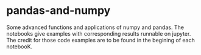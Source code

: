 # pandas-and-numpy
Some advanced functions and applications of numpy and pandas. The notebooks give examples with corresponding results runnable on jupyter.
The credit for those code examples are to be found in the begining of each notebooK.
